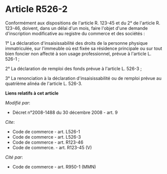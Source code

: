 # Article R526-2

Conformément aux dispositions de l'article R. 123-45 et du 2° de l'article R. 123-46, doivent, dans un délai d'un mois, faire
l'objet d'une demande d'inscription modificative au registre du commerce et des sociétés : 

1° La déclaration d'insaisissabilité des droits de la personne physique immatriculée, sur l'immeuble où est fixée sa
résidence principale ou sur tout bien foncier non affecté à son usage professionnel, prévue à l'article L. 526-1 ; 

2° La déclaration de remploi des fonds prévue à l'article L. 526-3 ; 

3° La renonciation à la déclaration d'insaisissabilité ou de remploi prévue au quatrième alinéa de l'article L. 526-3.

**Liens relatifs à cet article**

_Modifié par_:

  - Décret n°2008-1488 du 30 décembre 2008 - art. 9

_Cite_:

  - Code de commerce - art. L526-1
  - Code de commerce - art. L526-3
  - Code de commerce - art. R123-46
  - Code de commerce. - art. R123-45 (V)

_Cité par_:

  - Code de commerce - art. R950-1 (MMN)
